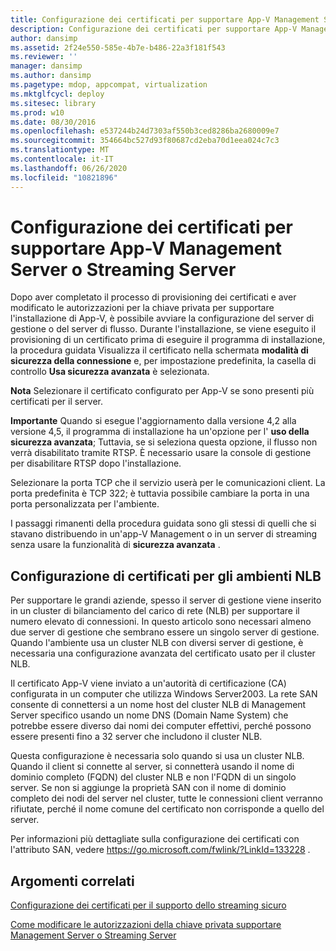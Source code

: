 ```yaml
---
title: Configurazione dei certificati per supportare App-V Management Server o Streaming Server
description: Configurazione dei certificati per supportare App-V Management Server o Streaming Server
author: dansimp
ms.assetid: 2f24e550-585e-4b7e-b486-22a3f181f543
ms.reviewer: ''
manager: dansimp
ms.author: dansimp
ms.pagetype: mdop, appcompat, virtualization
ms.mktglfcycl: deploy
ms.sitesec: library
ms.prod: w10
ms.date: 08/30/2016
ms.openlocfilehash: e537244b24d7303af550b3ced8286ba2680009e7
ms.sourcegitcommit: 354664bc527d93f80687cd2eba70d1eea024c7c3
ms.translationtype: MT
ms.contentlocale: it-IT
ms.lasthandoff: 06/26/2020
ms.locfileid: "10821896"
---
```

# Configurazione dei certificati per supportare App-V Management Server o Streaming Server


Dopo aver completato il processo di provisioning dei certificati e aver modificato le autorizzazioni per la chiave privata per supportare l'installazione di App-V, è possibile avviare la configurazione del server di gestione o del server di flusso. Durante l'installazione, se viene eseguito il provisioning di un certificato prima di eseguire il programma di installazione, la procedura guidata Visualizza il certificato nella schermata **modalità di sicurezza della connessione** e, per impostazione predefinita, la casella di controllo **Usa sicurezza avanzata** è selezionata.

**Nota**  Selezionare il certificato configurato per App-V se sono presenti più certificati per il server.

 

**Importante**  Quando si esegue l'aggiornamento dalla versione 4,2 alla versione 4,5, il programma di installazione ha un'opzione per l' **uso della sicurezza avanzata**; Tuttavia, se si seleziona questa opzione, il flusso non verrà disabilitato tramite RTSP. È necessario usare la console di gestione per disabilitare RTSP dopo l'installazione.

 

Selezionare la porta TCP che il servizio userà per le comunicazioni client. La porta predefinita è TCP 322; è tuttavia possibile cambiare la porta in una porta personalizzata per l'ambiente.

I passaggi rimanenti della procedura guidata sono gli stessi di quelli che si stavano distribuendo in un'app-V Management o in un server di streaming senza usare la funzionalità di **sicurezza avanzata** .

## Configurazione di certificati per gli ambienti NLB


Per supportare le grandi aziende, spesso il server di gestione viene inserito in un cluster di bilanciamento del carico di rete (NLB) per supportare il numero elevato di connessioni. In questo articolo sono necessari almeno due server di gestione che sembrano essere un singolo server di gestione. Quando l'ambiente usa un cluster NLB con diversi server di gestione, è necessaria una configurazione avanzata del certificato usato per il cluster NLB.

Il certificato App-V viene inviato a un'autorità di certificazione (CA) configurata in un computer che utilizza Windows Server2003. La rete SAN consente di connettersi a un nome host del cluster NLB di Management Server specifico usando un nome DNS (Domain Name System) che potrebbe essere diverso dai nomi dei computer effettivi, perché possono essere presenti fino a 32 server che includono il cluster NLB.

Questa configurazione è necessaria solo quando si usa un cluster NLB. Quando il client si connette al server, si connetterà usando il nome di dominio completo (FQDN) del cluster NLB e non l'FQDN di un singolo server. Se non si aggiunge la proprietà SAN con il nome di dominio completo dei nodi del server nel cluster, tutte le connessioni client verranno rifiutate, perché il nome comune del certificato non corrisponde a quello del server.

Per informazioni più dettagliate sulla configurazione dei certificati con l'attributo SAN, vedere <https://go.microsoft.com/fwlink/?LinkId=133228> .

## Argomenti correlati


[Configurazione dei certificati per il supporto dello streaming sicuro](configuring-certificates-to-support-secure-streaming.md)

[Come modificare le autorizzazioni della chiave privata supportare Management Server o Streaming Server](how-to-modify-private-key-permissions-to-support-management-server-or-streaming-server.md)

 

 





